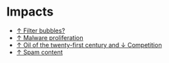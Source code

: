 # Impacts

* [↑ Filter bubbles?](↑-Filter-bubbles.md)
* [↑ Malware proliferation](↑-Malware-proliferation.md)
* [↑ Oil of the twenty-first century and ↓ Competition](↑-Oil-of-the-twenty-first-century-and-↓-Competition.md)
* [↑ Spam content](↑-Spam-content.md)
